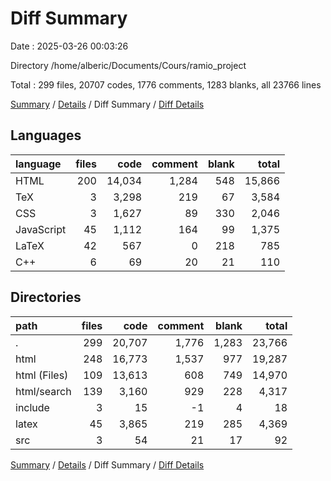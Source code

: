 # Diff Summary

Date : 2025-03-26 00:03:26

Directory /home/alberic/Documents/Cours/ramio_project

Total : 299 files,  20707 codes, 1776 comments, 1283 blanks, all 23766 lines

[Summary](results.md) / [Details](details.md) / Diff Summary / [Diff Details](diff-details.md)

## Languages
| language | files | code | comment | blank | total |
| :--- | ---: | ---: | ---: | ---: | ---: |
| HTML | 200 | 14,034 | 1,284 | 548 | 15,866 |
| TeX | 3 | 3,298 | 219 | 67 | 3,584 |
| CSS | 3 | 1,627 | 89 | 330 | 2,046 |
| JavaScript | 45 | 1,112 | 164 | 99 | 1,375 |
| LaTeX | 42 | 567 | 0 | 218 | 785 |
| C++ | 6 | 69 | 20 | 21 | 110 |

## Directories
| path | files | code | comment | blank | total |
| :--- | ---: | ---: | ---: | ---: | ---: |
| . | 299 | 20,707 | 1,776 | 1,283 | 23,766 |
| html | 248 | 16,773 | 1,537 | 977 | 19,287 |
| html (Files) | 109 | 13,613 | 608 | 749 | 14,970 |
| html/search | 139 | 3,160 | 929 | 228 | 4,317 |
| include | 3 | 15 | -1 | 4 | 18 |
| latex | 45 | 3,865 | 219 | 285 | 4,369 |
| src | 3 | 54 | 21 | 17 | 92 |

[Summary](results.md) / [Details](details.md) / Diff Summary / [Diff Details](diff-details.md)